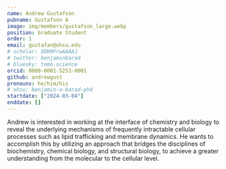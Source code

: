 ```yaml
---
name: Andrew Gustafson
pubname: Gustafson A
image: img/members/gustafson_large.webp
position: Graduate Student
order: 1
email: gustafan@ohsu.edu
# scholar: XDH9FrwAAAAJ
# twitter: benjaminbarad
# bluesky: tomo.science
orcid: 0000-0001-5253-0001
github: andrewgust
pronouns: he/him/his
# ohsu: benjamin-a-barad-phd
startdate: ["2024-03-04"]
enddate: []
---
```


Andrew is interested in working at the interface of chemistry and biology to reveal the underlying mechanisms of frequently intractable cellular processes such as lipid trafficking and membrane dynamics. He wants to accomplish this by utilizing an approach that bridges the disciplines of biochemistry, chemical biology, and structural biology, to achieve a greater understanding from the molecular to the cellular level.
